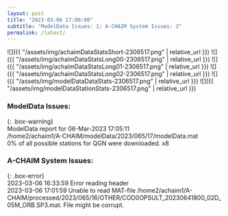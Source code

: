 ```yaml
---
layout: post
title: "2023-03-06 17:00:00"
subtitle: "ModelData Issues: 1; A-CHAIM System Issues: 2"
permalink: /latest/
---
```


![]({{ "/assets/img/achaimDataStatsShort-2306517.png" | relative_url }})
![]({{ "/assets/img/achaimDataStatsLong00-2306517.png" | relative_url }})
![]({{ "/assets/img/achaimDataStatsLong01-2306517.png" | relative_url }})
![]({{ "/assets/img/achaimDataStatsLong02-2306517.png" | relative_url }})
![]({{ "/assets/img/modelDataDataStats-2306517.png" | relative_url }})
![]({{ "/assets/img/modelDataStationStats-2306517.png" | relative_url }})

### ModelData Issues:  
  
{: .box-warning}  
 ModelData report for 06-Mar-2023 17:05:11   
 /home2/achaim1/A-CHAIM/modelData/2023/065/17/modelData.mat   
 0% of all possible stations for QGN were downloaded. x8   
  
### A-CHAIM System Issues:  
  
{: .box-error}  
2023-03-06 16:33:59 Error reading header  
2023-03-06 17:01:59 Unable to read MAT-file /home2/achaim1/A-CHAIM/processed/2023/065/16/OTHER/COD0OPSULT_20230641800_02D_05M_ORB.SP3.mat. File might be corrupt.  
